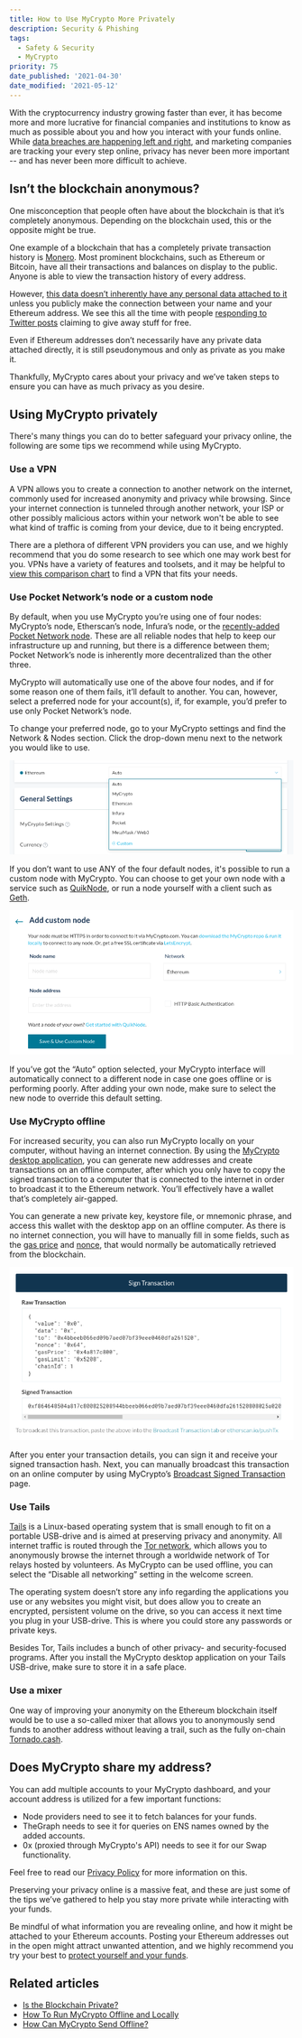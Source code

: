 ```yaml
---
title: How to Use MyCrypto More Privately
description: Security & Phishing
tags:
  - Safety & Security
  - MyCrypto
priority: 75
date_published: '2021-04-30'
date_modified: '2021-05-12'
---
```


With the cryptocurrency industry growing faster than ever, it has become more and more lucrative for financial companies and institutions to know as much as possible about you and how you interact with your funds online. While [data breaches are happening left and right](https://haveibeenpwned.com/), and marketing companies are tracking your every step online, privacy has never been more important -- and has never been more difficult to achieve.

## Isn’t the blockchain anonymous?

One misconception that people often have about the blockchain is that it’s completely anonymous. Depending on the blockchain used, this or the opposite might be true.

One example of a blockchain that has a completely private transaction history is [Monero](https://www.getmonero.org/). Most prominent blockchains, such as Ethereum or Bitcoin, have all their transactions and balances on display to the public. Anyone is able to view the transaction history of every address.

However, [this data doesn’t inherently have any personal data attached to it](/general-knowledge/ethereum-blockchain/is-the-blockchain-private) unless you publicly make the connection between your name and your Ethereum address. We see this all the time with people [responding to Twitter posts](https://twitter.com/MyCrypto/status/1382776149529423873) claiming to give away stuff for free.

Even if Ethereum addresses don’t necessarily have any private data attached directly, it is still pseudonymous and only as private as you make it.

Thankfully, MyCrypto cares about your privacy and we’ve taken steps to ensure you can have as much privacy as you desire.

## Using MyCrypto privately

There's many things you can do to better safeguard your privacy online, the following are some tips we recommend while using MyCrypto.

### Use a VPN

A VPN allows you to create a connection to another network on the internet, commonly used for increased anonymity and privacy while browsing. Since your internet connection is tunneled through another network, your ISP or other possibly malicious actors within your network won't be able to see what kind of traffic is coming from your device, due to it being encrypted.

There are a plethora of different VPN providers you can use, and we highly recommend that you do some research to see which one may work best for you. VPNs have a variety of features and toolsets, and it may be helpful to [view this comparison chart](https://www.safetydetectives.com/best-vpns/#simple-vpn-comparison) to find a VPN that fits your needs.

### Use Pocket Network’s node or a custom node

By default, when you use MyCrypto you’re using one of four nodes: MyCrypto’s node, Etherscan’s node, Infura’s node, or the [recently-added Pocket Network node](https://pokt.network/mycrypto-adds-support-for-decentralized-infra-provider-pocket-network/). These are all reliable nodes that help to keep our infrastructure up and running, but there is a difference between them; Pocket Network’s node is inherently more decentralized than the other three.

MyCrypto will automatically use one of the above four nodes, and if for some reason one of them fails, it’ll default to another. You can, however, select a preferred node for your account(s), if, for example, you’d prefer to use only Pocket Network’s node.

To change your preferred node, go to your MyCrypto settings and find the Network & Nodes section. Click the drop-down menu next to the network you would like to use.

![Network drop down menu](../assets/staying-safe/how-to-use-mycrypto-more-privately/network-drop-down.png)

If you don’t want to use ANY of the four default nodes, it's possible to run a custom node with MyCrypto. You can choose to get your own node with a service such as [QuikNode](/how-to/nodes-networks/how-to-use-quiknode-with-mycrypto), or run a node yourself with a client such as [Geth](https://geth.ethereum.org/).

![Add custom network](../assets/staying-safe/how-to-use-mycrypto-more-privately/add-custom-node.png)

If you’ve got the “Auto” option selected, your MyCrypto interface will automatically connect to a different node in case one goes offline or is performing poorly. After adding your own node, make sure to select the new node to override this default setting.

### Use MyCrypto offline

For increased security, you can also run MyCrypto locally on your computer, without having an internet connection. By using the [MyCrypto desktop application](/how-to/offline/how-to-run-mycrypto-offline-and-locally), you can generate new addresses and create transactions on an offline computer, after which you only have to copy the signed transaction to a computer that is connected to the internet in order to broadcast it to the Ethereum network. You’ll effectively have a wallet that’s completely air-gapped.

You can generate a new private key, keystore file, or mnemonic phrase, and access this wallet with the desktop app on an offline computer. As there is no internet connection, you will have to manually fill in some fields, such as the [gas price](/how-to/sending/how-to-know-what-gas-price-to-use) and [nonce](/general-knowledge/ethereum-blockchain/what-is-nonce), that would normally be automatically retrieved from the blockchain.

![Offline transaction overview](../assets/staying-safe/how-to-use-mycrypto-more-privately/offline-transaction.png)

After you enter your transaction details, you can sign it and receive your signed transaction hash. Next, you can manually broadcast this transaction on an online computer by using MyCrypto’s [Broadcast Signed Transaction](https://app.mycrypto.com/broadcast-transaction) page.

### Use Tails

[Tails](https://tails.boum.org/) is a Linux-based operating system that is small enough to fit on a portable USB-drive and is aimed at preserving privacy and anonymity. All internet traffic is routed through the [Tor network](https://www.torproject.org/), which allows you to anonymously browse the internet through a worldwide network of Tor relays hosted by volunteers. As MyCrypto can be used offline, you can select the “Disable all networking” setting in the welcome screen.

The operating system doesn’t store any info regarding the applications you use or any websites you might visit, but does allow you to create an encrypted, persistent volume on the drive, so you can access it next time you plug in your USB-drive. This is where you could store any passwords or private keys.

Besides Tor, Tails includes a bunch of other privacy- and security-focused programs. After you install the MyCrypto desktop application on your Tails USB-drive, make sure to store it in a safe place.

### Use a mixer

One way of improving your anonymity on the Ethereum blockchain itself would be to use a so-called mixer that allows you to anonymously send funds to another address without leaving a trail, such as the fully on-chain [Tornado.cash](https://tornado.cash/).

## Does MyCrypto share my address?

You can add multiple accounts to your MyCrypto dashboard, and your account address is utilized for a few important functions:

- Node providers need to see it to fetch balances for your funds.
- TheGraph needs to see it for queries on ENS names owned by the added accounts.
- 0x (proxied through MyCrypto's API) needs to see it for our Swap functionality.

Feel free to read our [Privacy Policy](https://mycrypto.com/privacy/) for more information on this.

Preserving your privacy online is a massive feat, and these are just some of the tips we’ve gathered to help you stay more private while interacting with your funds.

Be mindful of what information you are revealing online, and how it might be attached to your Ethereum accounts. Posting your Ethereum addresses out in the open might attract unwanted attention, and we highly recommend you try your best to [protect yourself and your funds](/staying-safe/protecting-yourself-and-your-funds).

## Related articles

- [Is the Blockchain Private?](/general-knowledge/ethereum-blockchain/is-the-blockchain-private)
- [How To Run MyCrypto Offline and Locally](/how-to/offline/how-to-run-mycrypto-offline-and-locally)
- [How Can MyCrypto Send Offline?](/general-knowledge/about-mycrypto/how-can-mycrypto-send-offline)
